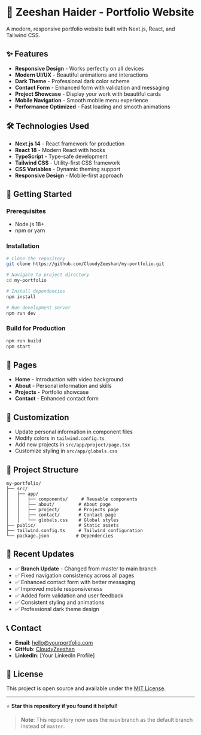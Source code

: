 # 🚀 Zeeshan Haider - Portfolio Website

A modern, responsive portfolio website built with Next.js, React, and Tailwind CSS.

## ✨ Features

- **Responsive Design** - Works perfectly on all devices
- **Modern UI/UX** - Beautiful animations and interactions
- **Dark Theme** - Professional dark color scheme
- **Contact Form** - Enhanced form with validation and messaging
- **Project Showcase** - Display your work with beautiful cards
- **Mobile Navigation** - Smooth mobile menu experience
- **Performance Optimized** - Fast loading and smooth animations

## 🛠️ Technologies Used

- **Next.js 14** - React framework for production
- **React 18** - Modern React with hooks
- **TypeScript** - Type-safe development
- **Tailwind CSS** - Utility-first CSS framework
- **CSS Variables** - Dynamic theming support
- **Responsive Design** - Mobile-first approach

## 🚀 Getting Started

### Prerequisites
- Node.js 18+ 
- npm or yarn

### Installation
```bash
# Clone the repository
git clone https://github.com/CloudyZeeshan/my-portfolio.git

# Navigate to project directory
cd my-portfolio

# Install dependencies
npm install

# Run development server
npm run dev
```

### Build for Production
```bash
npm run build
npm start
```

## 📱 Pages

- **Home** - Introduction with video background
- **About** - Personal information and skills
- **Projects** - Portfolio showcase
- **Contact** - Enhanced contact form

## 🎨 Customization

- Update personal information in component files
- Modify colors in `tailwind.config.ts`
- Add new projects in `src/app/project/page.tsx`
- Customize styling in `src/app/globals.css`

## 📁 Project Structure

```
my-portfolio/
├── src/
│   ├── app/
│   │   ├── components/     # Reusable components
│   │   ├── about/         # About page
│   │   ├── project/       # Projects page
│   │   ├── contact/       # Contact page
│   │   └── globals.css    # Global styles
├── public/                # Static assets
├── tailwind.config.ts     # Tailwind configuration
└── package.json          # Dependencies
```

## 🔧 Recent Updates

- ✅ **Branch Update** - Changed from master to main branch
- ✅ Fixed navigation consistency across all pages
- ✅ Enhanced contact form with better messaging
- ✅ Improved mobile responsiveness
- ✅ Added form validation and user feedback
- ✅ Consistent styling and animations
- ✅ Professional dark theme design

## 📞 Contact

- **Email**: hello@yourportfolio.com
- **GitHub**: [CloudyZeeshan](https://github.com/CloudyZeeshan)
- **LinkedIn**: [Your LinkedIn Profile]

## 📄 License

This project is open source and available under the [MIT License](LICENSE).

---

⭐ **Star this repository if you found it helpful!**

> **Note**: This repository now uses the `main` branch as the default branch instead of `master`. 
